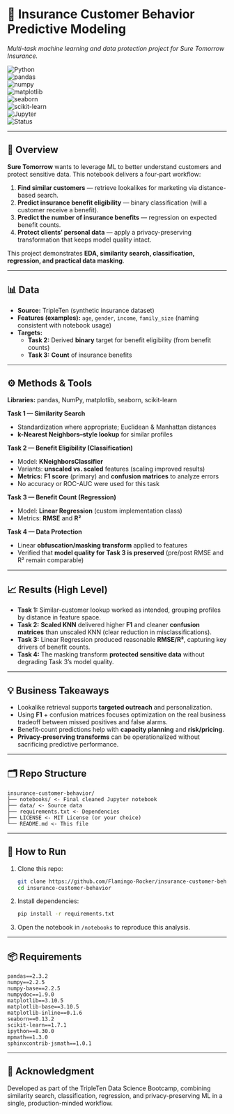 # 🚗 Insurance Customer Behavior Predictive Modeling  
*Multi-task machine learning and data protection project for Sure Tomorrow Insurance.*

![Python](https://img.shields.io/badge/Python-3.10-blue?logo=python)  
![pandas](https://img.shields.io/badge/pandas-EDA-green?logo=pandas)  
![numpy](https://img.shields.io/badge/numpy-Numerical-blue?logo=numpy)  
![matplotlib](https://img.shields.io/badge/matplotlib-Visualization-orange?logo=matplotlib)  
![seaborn](https://img.shields.io/badge/seaborn-EDA-blue?logo=python)  
![scikit-learn](https://img.shields.io/badge/scikit--learn-ML-orange?logo=scikit-learn)  
![Jupyter](https://img.shields.io/badge/Jupyter-Notebook-orange?logo=jupyter)  
![Status](https://img.shields.io/badge/Status-Completed-brightgreen)

---

## 📌 Overview
**Sure Tomorrow** wants to leverage ML to better understand customers and protect sensitive data. This notebook delivers a four-part workflow:

1) **Find similar customers** — retrieve lookalikes for marketing via distance-based search.  
2) **Predict insurance benefit eligibility** — binary classification (will a customer receive a benefit).  
3) **Predict the number of insurance benefits** — regression on expected benefit counts.  
4) **Protect clients’ personal data** — apply a privacy-preserving transformation that keeps model quality intact.

This project demonstrates **EDA, similarity search, classification, regression, and practical data masking**.

---

## 📊 Data
- **Source:** TripleTen (synthetic insurance dataset)
- **Features (examples):** `age`, `gender`, `income`, `family_size` (naming consistent with notebook usage)
- **Targets:**
  - **Task 2:** Derived **binary** target for benefit eligibility (from benefit counts)
  - **Task 3:** **Count** of insurance benefits

---

## ⚙️ Methods & Tools
**Libraries:** pandas, NumPy, matplotlib, seaborn, scikit-learn

**Task 1 — Similarity Search**
- Standardization where appropriate; Euclidean & Manhattan distances
- **k-Nearest Neighbors–style lookup** for similar profiles

**Task 2 — Benefit Eligibility (Classification)**
- Model: **KNeighborsClassifier**
- Variants: **unscaled vs. scaled** features (scaling improved results)
- **Metrics:** **F1 score** (primary) and **confusion matrices** to analyze errors
- No accuracy or ROC-AUC were used for this task

**Task 3 — Benefit Count (Regression)**
- Model: **Linear Regression** (custom implementation class)
- Metrics: **RMSE** and **R²**

**Task 4 — Data Protection**
- Linear **obfuscation/masking transform** applied to features
- Verified that **model quality for Task 3 is preserved** (pre/post RMSE and R² remain comparable)

---

## 📈 Results (High Level)
- **Task 1:** Similar-customer lookup worked as intended, grouping profiles by distance in feature space.
- **Task 2:** **Scaled KNN** delivered higher **F1** and cleaner **confusion matrices** than unscaled KNN (clear reduction in misclassifications).
- **Task 3:** Linear Regression produced reasonable **RMSE/R²**, capturing key drivers of benefit counts.
- **Task 4:** The masking transform **protected sensitive data** without degrading Task 3’s model quality.

---

## 💡 Business Takeaways
- Lookalike retrieval supports **targeted outreach** and personalization.
- Using **F1** + confusion matrices focuses optimization on the real business tradeoff between missed positives and false alarms.
- Benefit-count predictions help with **capacity planning** and **risk/pricing**.
- **Privacy-preserving transforms** can be operationalized without sacrificing predictive performance.

---

## 🗂 Repo Structure
```
insurance-customer-behavior/
├── notebooks/ <- Final cleaned Jupyter notebook
├── data/ <- Source data
├── requirements.txt <- Dependencies
├── LICENSE <- MIT License (or your choice)
└── README.md <- This file
```

---

## 🚀 How to Run
1. Clone this repo:
    ```bash
    git clone https://github.com/Flamingo-Rocker/insurance-customer-behavior.git
    cd insurance-customer-behavior
2. Install dependencies:
    ```bash
    pip install -r requirements.txt
3. Open the notebook in `/notebooks` to reproduce this analysis.

---

## 📦 Requirements
```
pandas==2.3.2
numpy==2.2.5
numpy-base==2.2.5            
numpydoc==1.9.0            
matplotlib==3.10.5           
matplotlib-base==3.10.5           
matplotlib-inline==0.1.6
seaborn==0.13.2
scikit-learn==1.7.1 
ipython==8.30.0
mpmath==1.3.0
sphinxcontrib-jsmath==1.0.1
```

---

## 🙏 Acknowledgment
Developed as part of the TripleTen Data Science Bootcamp, combining similarity search, classification, regression, and privacy-preserving ML in a single, production-minded workflow.